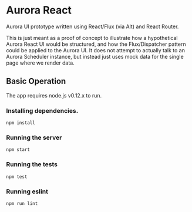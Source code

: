 # Aurora React

Aurora UI prototype written using React/Flux (via Alt) and React Router.

This is just meant as a proof of concept to illustrate how a hypothetical Aurora React UI would be
structured, and how the Flux/Dispatcher pattern could be applied to the Aurora UI. It does not
attempt to actually talk to an Aurora Scheduler instance, but instead just uses mock data for the
single page where we render data.

## Basic Operation

The app requires node.js v0.12.x to run.

### Installing dependencies.

```shell
npm install
```

### Running the server

```shell
npm start
```

### Running the tests

```shell
npm test
```

### Running eslint

```shell
npm run lint
```
